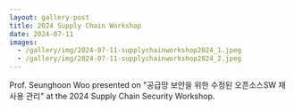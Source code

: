 ```yaml
---
layout: gallery-post
title: 2024 Supply Chain Workshop
date: 2024-07-11
images:
  - /gallery/img/2024-07-11-supplychainworkshop2024_1.jpeg
  - /gallery/img/2024-07-11-supplychainworkshop2024_2.jpeg
---
```


Prof. Seunghoon Woo presented on "공급망 보안을 위한 수정된 오픈소스SW 재사용 관리" at the 2024 Supply Chain Security Workshop.